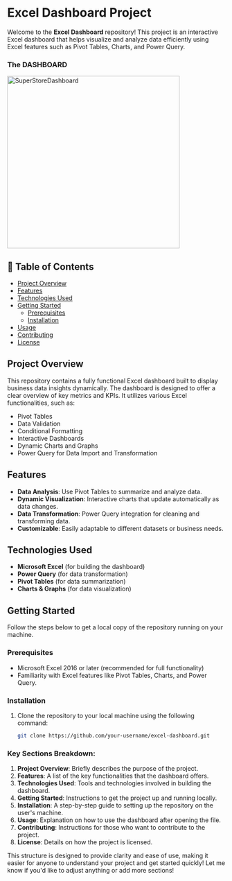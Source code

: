 # Excel Dashboard Project

Welcome to the **Excel Dashboard** repository! This project is an interactive Excel dashboard that helps visualize and analyze data efficiently using Excel features such as Pivot Tables, Charts, and Power Query.

### The DASHBOARD
<img width="398" alt="SuperStoreDashboard" src="https://user-images.githubusercontent.com/54446705/205509161-c4bf98dd-37e7-415a-afc2-bf19d20fadcf.png">

## 📝 Table of Contents

- [Project Overview](#project-overview)
- [Features](#features)
- [Technologies Used](#technologies-used)
- [Getting Started](#getting-started)
  - [Prerequisites](#prerequisites)
  - [Installation](#installation)
- [Usage](#usage)
- [Contributing](#contributing)
- [License](#license)

## Project Overview

This repository contains a fully functional Excel dashboard built to display business data insights dynamically. The dashboard is designed to offer a clear overview of key metrics and KPIs. It utilizes various Excel functionalities, such as:

- Pivot Tables
- Data Validation
- Conditional Formatting
- Interactive Dashboards
- Dynamic Charts and Graphs
- Power Query for Data Import and Transformation

## Features

- **Data Analysis**: Use Pivot Tables to summarize and analyze data.
- **Dynamic Visualization**: Interactive charts that update automatically as data changes.
- **Data Transformation**: Power Query integration for cleaning and transforming data.
- **Customizable**: Easily adaptable to different datasets or business needs.

## Technologies Used

- **Microsoft Excel** (for building the dashboard)
- **Power Query** (for data transformation)
- **Pivot Tables** (for data summarization)
- **Charts & Graphs** (for data visualization)

## Getting Started

Follow the steps below to get a local copy of the repository running on your machine.

### Prerequisites

- Microsoft Excel 2016 or later (recommended for full functionality)
- Familiarity with Excel features like Pivot Tables, Charts, and Power Query.

### Installation

1. Clone the repository to your local machine using the following command:

   ```bash
   git clone https://github.com/your-username/excel-dashboard.git


### Key Sections Breakdown:

1. **Project Overview**: Briefly describes the purpose of the project.
2. **Features**: A list of the key functionalities that the dashboard offers.
3. **Technologies Used**: Tools and technologies involved in building the dashboard.
4. **Getting Started**: Instructions to get the project up and running locally.
5. **Installation**: A step-by-step guide to setting up the repository on the user's machine.
6. **Usage**: Explanation on how to use the dashboard after opening the file.
7. **Contributing**: Instructions for those who want to contribute to the project.
8. **License**: Details on how the project is licensed.

This structure is designed to provide clarity and ease of use, making it easier for anyone to understand your project and get started quickly! Let me know if you'd like to adjust anything or add more sections!

